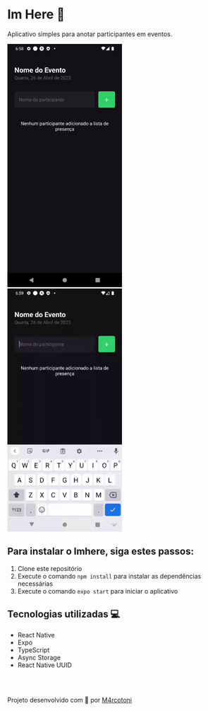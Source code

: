 # Im Here 📱

Aplicativo simples para anotar participantes em eventos.

<img height="550" src=".github/imgs/home.png"/>  <img height="550" src=".github/imgs/homegif.gif"/>  

## Para instalar o Imhere, siga estes passos:

1. Clone este repositório
2. Execute o comando `npm install` para instalar as dependências necessárias
3. Execute o comando `expo start` para iniciar o aplicativo

## Tecnologias utilizadas 💻
- React Native
- Expo
- TypeScript
- Async Storage
- React Native UUID

<br></br>

Projeto desenvolvido com 🖤 por [M4rcotoni](https://github.com/m4rcotoni)
